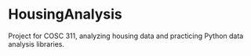 # HousingAnalysis
Project for COSC 311, analyzing housing data and practicing Python data analysis libraries.
